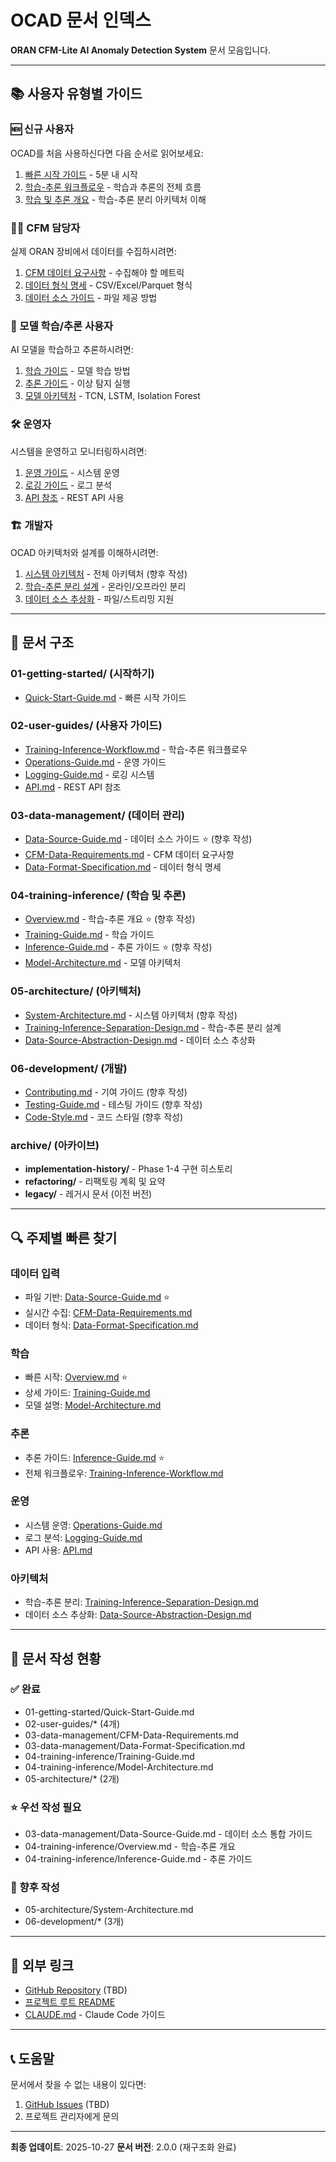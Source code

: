 # OCAD 문서 인덱스

**ORAN CFM-Lite AI Anomaly Detection System** 문서 모음입니다.

---

## 📚 사용자 유형별 가이드

### 🆕 신규 사용자
OCAD를 처음 사용하신다면 다음 순서로 읽어보세요:

1. [빠른 시작 가이드](01-getting-started/Quick-Start-Guide.md) - 5분 내 시작
2. [학습-추론 워크플로우](02-user-guides/Training-Inference-Workflow.md) - 학습과 추론의 전체 흐름
3. [학습 및 추론 개요](04-training-inference/Overview.md) - 학습-추론 분리 아키텍처 이해

### 👨‍💼 CFM 담당자
실제 ORAN 장비에서 데이터를 수집하시려면:

1. [CFM 데이터 요구사항](03-data-management/CFM-Data-Requirements.md) - 수집해야 할 메트릭
2. [데이터 형식 명세](03-data-management/Data-Format-Specification.md) - CSV/Excel/Parquet 형식
3. [데이터 소스 가이드](03-data-management/Data-Source-Guide.md) - 파일 제공 방법

### 🤖 모델 학습/추론 사용자
AI 모델을 학습하고 추론하시려면:

1. [학습 가이드](04-training-inference/Training-Guide.md) - 모델 학습 방법
2. [추론 가이드](04-training-inference/Inference-Guide.md) - 이상 탐지 실행
3. [모델 아키텍처](04-training-inference/Model-Architecture.md) - TCN, LSTM, Isolation Forest

### 🛠️ 운영자
시스템을 운영하고 모니터링하시려면:

1. [운영 가이드](02-user-guides/Operations-Guide.md) - 시스템 운영
2. [로깅 가이드](02-user-guides/Logging-Guide.md) - 로그 분석
3. [API 참조](02-user-guides/API.md) - REST API 사용

### 🏗️ 개발자
OCAD 아키텍처와 설계를 이해하시려면:

1. [시스템 아키텍처](05-architecture/System-Architecture.md) - 전체 아키텍처 (향후 작성)
2. [학습-추론 분리 설계](05-architecture/Training-Inference-Separation-Design.md) - 온라인/오프라인 분리
3. [데이터 소스 추상화](05-architecture/Data-Source-Abstraction-Design.md) - 파일/스트리밍 지원

---

## 📂 문서 구조

### 01-getting-started/ (시작하기)
- [Quick-Start-Guide.md](01-getting-started/Quick-Start-Guide.md) - 빠른 시작 가이드

### 02-user-guides/ (사용자 가이드)
- [Training-Inference-Workflow.md](02-user-guides/Training-Inference-Workflow.md) - 학습-추론 워크플로우
- [Operations-Guide.md](02-user-guides/Operations-Guide.md) - 운영 가이드
- [Logging-Guide.md](02-user-guides/Logging-Guide.md) - 로깅 시스템
- [API.md](02-user-guides/API.md) - REST API 참조

### 03-data-management/ (데이터 관리)
- [Data-Source-Guide.md](03-data-management/Data-Source-Guide.md) - 데이터 소스 가이드 ⭐ (향후 작성)
- [CFM-Data-Requirements.md](03-data-management/CFM-Data-Requirements.md) - CFM 데이터 요구사항
- [Data-Format-Specification.md](03-data-management/Data-Format-Specification.md) - 데이터 형식 명세

### 04-training-inference/ (학습 및 추론)
- [Overview.md](04-training-inference/Overview.md) - 학습-추론 개요 ⭐ (향후 작성)
- [Training-Guide.md](04-training-inference/Training-Guide.md) - 학습 가이드
- [Inference-Guide.md](04-training-inference/Inference-Guide.md) - 추론 가이드 ⭐ (향후 작성)
- [Model-Architecture.md](04-training-inference/Model-Architecture.md) - 모델 아키텍처

### 05-architecture/ (아키텍처)
- [System-Architecture.md](05-architecture/System-Architecture.md) - 시스템 아키텍처 (향후 작성)
- [Training-Inference-Separation-Design.md](05-architecture/Training-Inference-Separation-Design.md) - 학습-추론 분리 설계
- [Data-Source-Abstraction-Design.md](05-architecture/Data-Source-Abstraction-Design.md) - 데이터 소스 추상화

### 06-development/ (개발)
- [Contributing.md](06-development/Contributing.md) - 기여 가이드 (향후 작성)
- [Testing-Guide.md](06-development/Testing-Guide.md) - 테스팅 가이드 (향후 작성)
- [Code-Style.md](06-development/Code-Style.md) - 코드 스타일 (향후 작성)

### archive/ (아카이브)
- **implementation-history/** - Phase 1-4 구현 히스토리
- **refactoring/** - 리팩토링 계획 및 요약
- **legacy/** - 레거시 문서 (이전 버전)

---

## 🔍 주제별 빠른 찾기

### 데이터 입력
- 파일 기반: [Data-Source-Guide.md](03-data-management/Data-Source-Guide.md) ⭐
- 실시간 수집: [CFM-Data-Requirements.md](03-data-management/CFM-Data-Requirements.md)
- 데이터 형식: [Data-Format-Specification.md](03-data-management/Data-Format-Specification.md)

### 학습
- 빠른 시작: [Overview.md](04-training-inference/Overview.md) ⭐
- 상세 가이드: [Training-Guide.md](04-training-inference/Training-Guide.md)
- 모델 설명: [Model-Architecture.md](04-training-inference/Model-Architecture.md)

### 추론
- 추론 가이드: [Inference-Guide.md](04-training-inference/Inference-Guide.md) ⭐
- 전체 워크플로우: [Training-Inference-Workflow.md](02-user-guides/Training-Inference-Workflow.md)

### 운영
- 시스템 운영: [Operations-Guide.md](02-user-guides/Operations-Guide.md)
- 로그 분석: [Logging-Guide.md](02-user-guides/Logging-Guide.md)
- API 사용: [API.md](02-user-guides/API.md)

### 아키텍처
- 학습-추론 분리: [Training-Inference-Separation-Design.md](05-architecture/Training-Inference-Separation-Design.md)
- 데이터 소스 추상화: [Data-Source-Abstraction-Design.md](05-architecture/Data-Source-Abstraction-Design.md)

---

## 📝 문서 작성 현황

### ✅ 완료
- 01-getting-started/Quick-Start-Guide.md
- 02-user-guides/* (4개)
- 03-data-management/CFM-Data-Requirements.md
- 03-data-management/Data-Format-Specification.md
- 04-training-inference/Training-Guide.md
- 04-training-inference/Model-Architecture.md
- 05-architecture/* (2개)

### ⭐ 우선 작성 필요
- 03-data-management/Data-Source-Guide.md - 데이터 소스 통합 가이드
- 04-training-inference/Overview.md - 학습-추론 개요
- 04-training-inference/Inference-Guide.md - 추론 가이드

### 📅 향후 작성
- 05-architecture/System-Architecture.md
- 06-development/* (3개)

---

## 🔗 외부 링크

- [GitHub Repository](https://github.com/your-org/ocad) (TBD)
- [프로젝트 루트 README](../README.md)
- [CLAUDE.md](../CLAUDE.md) - Claude Code 가이드

---

## 📞 도움말

문서에서 찾을 수 없는 내용이 있다면:

1. [GitHub Issues](https://github.com/your-org/ocad/issues) (TBD)
2. 프로젝트 관리자에게 문의

---

**최종 업데이트**: 2025-10-27
**문서 버전**: 2.0.0 (재구조화 완료)
